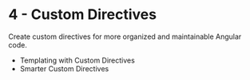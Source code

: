 # 4 - Custom Directives
Create custom directives for more organized and maintainable Angular code.

- Templating with Custom Directives
- Smarter Custom Directives